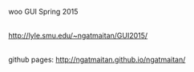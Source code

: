 woo GUI Spring 2015</br></br>

http://lyle.smu.edu/~ngatmaitan/GUI2015/<br><br>

github pages: http://ngatmaitan.github.io/ngatmaitan/
